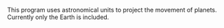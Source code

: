 This program uses astronomical units to project the movement of planets. Currently only the Earth is included.
